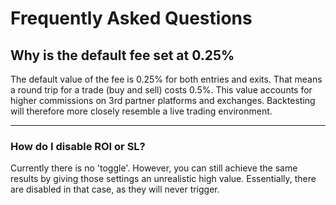 # Frequently Asked Questions

## Why is the default fee set at 0.25%
The default value of the fee is 0.25% for both entries and exits. That means a round trip for a trade (buy and sell) 
costs 0.5%. This value accounts for higher commissions on 3rd partner platforms and exchanges. Backtesting will therefore 
more closely resemble a live trading environment.
***
### How do I disable ROI or SL?
Currently there is no 'toggle'. However, you can still achieve the same results by giving those settings an unrealistic high value.
Essentially, there are disabled in that case, as they will never trigger.